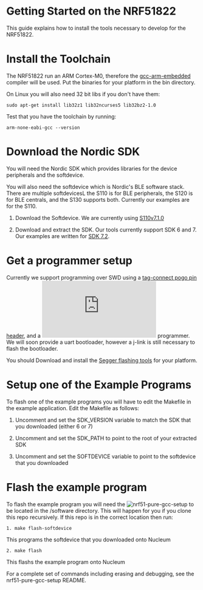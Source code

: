 Getting Started on the NRF51822
===============================

This guide explains how to install the tools necessary to develop for
the NRF51822.

Install the Toolchain
=====================

The NRF51822 run an ARM Cortex-M0, therefore the [gcc-arm-embedded](https://launchpad.net/gcc-arm-embedded/+download)
compiler will be used. Put the binaries for your platform in the bin directory.

On Linux you will also need 32 bit libs if you don't have them:

	sudo apt-get install lib32z1 lib32ncurses5 lib32bz2-1.0

Test that you have the toolchain by running:
	
	arm-none-eabi-gcc --version

Download the Nordic SDK
=========================

You will need the Nordic SDK which provides libraries for the device peripherals and
the softdevice.

You will also need the softdevice which is Nordic's BLE software stack. There
are multiple softdevicesL the S110 is for BLE peripherals, the S120 is for BLE
centrals, and the S130 supports both. Currently our examples are for the S110.

1. Download the Softdevice. We are currently using [S110v7.1.0](https://www.nordicsemi.com/eng/nordic/download_resource/30082/12/23994448)

2. Download and extract the SDK. Our tools currently support SDK 6 and 7. 
Our examples are written for [SDK 7.2](http://developer.nordicsemi.com/nRF51_SDK/nRF51_SDK_7.2.0_cf547b5.zip).


Get a programmer setup
======================

Currently we support programming over SWD using a [tag-connect pogo pin header](http://www.tag-connect.com/catalog/6),
and a ![j-link](https://www.segger.com/jlink-debug-probes.html) programmer.
We will soon provide a uart bootloader, however a j-link is still necessary to flash
the bootloader.

You should Download and install the [Segger flashing tools](https://www.segger.com/jlink-software.html)
for your platform.


Setup one of the Example Programs
=================================

To flash one of the example programs you will have to edit the Makefile in 
the example application. Edit the Makefile as follows:

1. Uncomment and set the SDK_VERSION variable to match the SDK that you
downloaded (either 6 or 7)

2. Uncomment and set the SDK_PATH to point to the root of your extracted SDK

3. Uncomment and set the SOFTDEVICE variable to point to the softdevice
that you downloaded


Flash the example program
=========================
To flash the example program you will need the ![nrf51-pure-gcc-setup](http://www.github.com/lab11/nrf51-pure-gcc-setup) 
to be located in the /software directory. This will happen for you if you clone
this repo recursively. If this repo is in the correct location then run:

	1. make flash-softdevice 

This programs the softdevice that you downloaded onto Nucleum

	2. make flash 
	
This flashs the example program onto Nucleum

For a complete set of commands including erasing and debugging, 
see the nrf51-pure-gcc-setup README.
